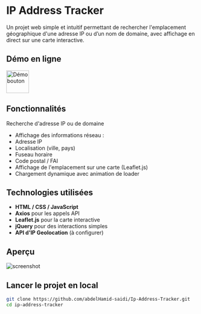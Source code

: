 # IP Address Tracker

Un projet web simple et intuitif permettant de rechercher l'emplacement géographique d'une adresse IP ou d’un nom de domaine, avec affichage en direct sur une carte interactive.


##  Démo en ligne

  <a href="https://abdelhamid-saidi.github.io/Ip-Address-Tracker/" target="_blank">
    <img src="https://github.com/user-attachments/assets/c32a4077-64b0-4caf-8b45-fdabc651e6d4" alt="Démo bouton" height="60">
  </a>

  
## Fonctionnalités

Recherche d'adresse IP ou de domaine
-  Affichage des informations réseau :
  - Adresse IP
  - Localisation (ville, pays)
  - Fuseau horaire
  - Code postal / FAI
-  Affichage de l'emplacement sur une carte (Leaflet.js)
-  Chargement dynamique avec animation de loader


## Technologies utilisées

- **HTML / CSS / JavaScript**
- **Axios** pour les appels API
- **Leaflet.js** pour la carte interactive
- **jQuery** pour des interactions simples
- **API d'IP Geolocation** (à configurer)


## Aperçu

![screenshot](https://github.com/user-attachments/assets/37913e3f-db79-48c5-92e4-55d0e43ec400)


## Lancer le projet en local

```bash
git clone https://github.com/abdelHamid-saidi/Ip-Address-Tracker.git
cd ip-address-tracker
